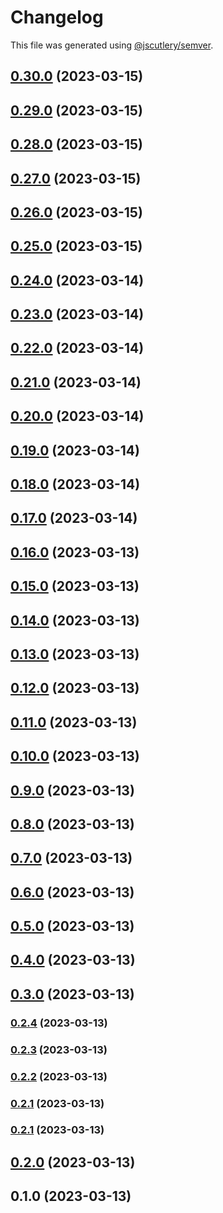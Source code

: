 # Changelog

This file was generated using [@jscutlery/semver](https://github.com/jscutlery/semver).

## [0.30.0](https://github.com/caioquirino/awsu/compare/core-0.29.0...core-0.30.0) (2023-03-15)

## [0.29.0](https://github.com/caioquirino/awsu/compare/core-0.28.0...core-0.29.0) (2023-03-15)

## [0.28.0](https://github.com/caioquirino/awsu/compare/core-0.27.0...core-0.28.0) (2023-03-15)

## [0.27.0](https://github.com/caioquirino/awsu/compare/core-0.26.0...core-0.27.0) (2023-03-15)

## [0.26.0](https://github.com/caioquirino/awsu/compare/core-0.25.0...core-0.26.0) (2023-03-15)

## [0.25.0](https://github.com/caioquirino/awsu/compare/core-0.24.0...core-0.25.0) (2023-03-15)

## [0.24.0](https://github.com/caioquirino/awsu/compare/core-0.23.0...core-0.24.0) (2023-03-14)

## [0.23.0](https://github.com/caioquirino/awsu/compare/core-0.22.0...core-0.23.0) (2023-03-14)

## [0.22.0](https://github.com/caioquirino/awsu/compare/core-0.21.0...core-0.22.0) (2023-03-14)

## [0.21.0](https://github.com/caioquirino/awsu/compare/core-0.20.0...core-0.21.0) (2023-03-14)

## [0.20.0](https://github.com/caioquirino/awsu/compare/core-0.19.0...core-0.20.0) (2023-03-14)

## [0.19.0](https://github.com/caioquirino/awsu/compare/core-0.18.0...core-0.19.0) (2023-03-14)

## [0.18.0](https://github.com/caioquirino/awsu/compare/core-0.17.0...core-0.18.0) (2023-03-14)

## [0.17.0](https://github.com/caioquirino/awsu/compare/core-0.16.0...core-0.17.0) (2023-03-14)

## [0.16.0](https://github.com/caioquirino/awsu/compare/core-0.15.0...core-0.16.0) (2023-03-13)

## [0.15.0](https://github.com/caioquirino/awsu/compare/core-0.14.0...core-0.15.0) (2023-03-13)

## [0.14.0](https://github.com/caioquirino/awsu/compare/core-0.13.0...core-0.14.0) (2023-03-13)

## [0.13.0](https://github.com/caioquirino/awsu/compare/core-0.12.0...core-0.13.0) (2023-03-13)

## [0.12.0](https://github.com/caioquirino/awsu/compare/core-0.11.0...core-0.12.0) (2023-03-13)

## [0.11.0](https://github.com/caioquirino/awsu/compare/core-0.10.0...core-0.11.0) (2023-03-13)

## [0.10.0](https://github.com/caioquirino/awsu/compare/core-0.9.0...core-0.10.0) (2023-03-13)

## [0.9.0](https://github.com/caioquirino/awsu/compare/core-0.8.0...core-0.9.0) (2023-03-13)

## [0.8.0](https://github.com/caioquirino/awsu/compare/core-0.7.0...core-0.8.0) (2023-03-13)

## [0.7.0](https://github.com/caioquirino/awsu/compare/core-0.6.0...core-0.7.0) (2023-03-13)

## [0.6.0](https://github.com/caioquirino/awsu/compare/core-0.5.0...core-0.6.0) (2023-03-13)

## [0.5.0](https://github.com/caioquirino/awsu/compare/core-0.4.0...core-0.5.0) (2023-03-13)

## [0.4.0](https://github.com/caioquirino/awsu/compare/core-0.3.0...core-0.4.0) (2023-03-13)

## [0.3.0](https://github.com/caioquirino/awsu/compare/core-0.2.4...core-0.3.0) (2023-03-13)

### [0.2.4](https://github.com/caioquirino/awsu/compare/core-0.2.3...core-0.2.4) (2023-03-13)

### [0.2.3](https://github.com/caioquirino/awsu/compare/core-0.2.2...core-0.2.3) (2023-03-13)

### [0.2.2](https://github.com/caioquirino/awsu/compare/core-0.2.1...core-0.2.2) (2023-03-13)

### [0.2.1](https://github.com/caioquirino/awsu/compare/core-0.2.0...core-0.2.1) (2023-03-13)

### [0.2.1](https://github.com/caioquirino/awsu/compare/core-0.2.0...core-0.2.1) (2023-03-13)

## [0.2.0](https://github.com/caioquirino/awsu/compare/core-0.1.0...core-0.2.0) (2023-03-13)

## 0.1.0 (2023-03-13)
